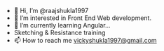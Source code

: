 - 👋 Hi, I’m @raajshukla1997
- 👀 I’m interested in Front End Web development.
- 🌱 I’m currently learning Angular...
- Sketching & Resistance training
- 📫 How to reach me vickyshukla1997@gmail.com

<!---
raajshukla1997/raajshukla1997 is a ✨ special ✨ repository because its `README.md` (this file) appears on your GitHub profile.
You can click the Preview link to take a look at your changes.
--->
